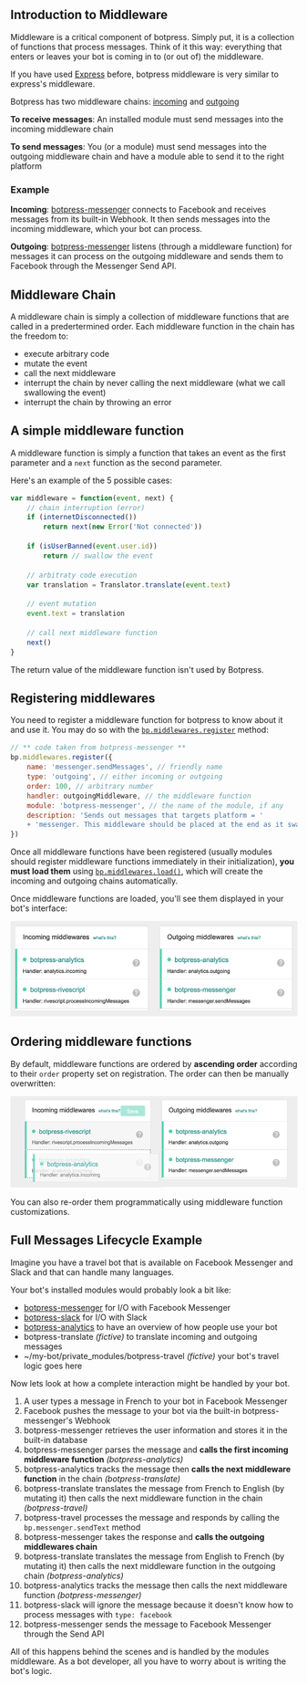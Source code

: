 ## Introduction to Middleware

Middleware is a critical component of botpress. Simply put, it is a collection of functions that process messages. Think of it this way: everything that enters or leaves your bot is coming in to (or out of) the middleware.

If you have used [Express](http://expressjs.com/) before, botpress middleware is very similar to express's middleware.

Botpress has two middleware chains: [incoming](middlewares.md#sendincomingmiddlewareevent---void) and [outgoing](middlewares.md#sendoutgoingmiddlewareevent---void)

**To receive messages**: An installed module must send messages into the incoming middleware chain

**To send messages**: You (or a module) must send messages into the outgoing middleware chain and have a module able to send it to the right platform

### Example

**Incoming**: [botpress-messenger](https://github.com/botpress/botpress-messenger) connects to Facebook and receives messages from its built-in Webhook. It then sends messages into the incoming middleware, which your bot can process.

**Outgoing**: [botpress-messenger](https://github.com/botpress/botpress-messenger) listens (through a middleware function) for messages it can process on the outgoing middleware and sends them to Facebook through the Messenger Send API.

## Middleware Chain

A middleware chain is simply a collection of middleware functions that are called in a predertermined order. Each middleware function in the chain has the freedom to:
- execute arbitrary code
- mutate the event
- call the next middleware
- interrupt the chain by never calling the next middleware (what we call swallowing the event)
- interrupt the chain by throwing an error

## A simple middleware function

A middleware function is simply a function that takes an event as the first parameter and a `next` function as the second parameter.

Here's an example of the 5 possible cases:

```js
var middleware = function(event, next) {
    // chain interruption (error)
    if (internetDisconnected())
        return next(new Error('Not connected'))

    if (isUserBanned(event.user.id))
        return // swallow the event

    // arbitraty code execution
    var translation = Translator.translate(event.text)

    // event mutation
    event.text = translation

    // call next middleware function
    next()
}
```

The return value of the middleware function isn't used by Botpress.

## Registering middlewares

You need to register a middleware function for botpress to know about it and use it. You may do so with the [`bp.middlewares.register`](core-reference.md#registermiddlewaredefinition---void) method:

```js
// ** code taken from botpress-messenger **
bp.middlewares.register({
    name: 'messenger.sendMessages', // friendly name
    type: 'outgoing', // either incoming or outgoing
    order: 100, // arbitrary number
    handler: outgoingMiddleware, // the middleware function
    module: 'botpress-messenger', // the name of the module, if any
    description: 'Sends out messages that targets platform = '
    + 'messenger. This middleware should be placed at the end as it swallows events once sent.'
})
```

Once all middleware functions have been registered (usually modules should register middleware functions immediately in their initialization), **you must load them** using [`bp.middlewares.load()`](core-reference.md#load---void), which will create the incoming and outgoing chains automatically.

Once middleware functions are loaded, you'll see them displayed in your bot's interface:

![](/assets/screenshot-middlewares.png)

## Ordering middleware functions

By default, middleware functions are ordered by **ascending order** according to their `order` property set on registration. The order can then be manually overwritten:

![](/assets/screenshot-middlewares-order.png)

You can also re-order them programmatically using middleware function customizations.

## Full Messages Lifecycle Example

Imagine you have a travel bot that is available on Facebook Messenger and Slack and that can handle many languages.

Your bot's installed modules would probably look a bit like:
- [botpress-messenger](https://github.com/botpress/botpress-messenger) for I/O with Facebook Messenger
- [botpress-slack](https://github.com/botpress/botpress-slack) for I/O with Slack
- [botpress-analytics](https://github.com/botpress/botpress-analytics) to have an overview of how people use your bot
- botpress-translate _(fictive)_ to translate incoming and outgoing messages
- ~/my-bot/private\_modules/botpress-travel _(fictive)_ your bot's travel logic goes here

Now lets look at how a complete interaction might be handled by your bot.

1. A user types a message in French to your bot in Facebook Messenger
2. Facebook pushes the message to your bot via the built-in botpress-messenger's Webhook
3. botpress-messenger retrieves the user information and stores it in the built-in database
4. botpress-messenger parses the message and **calls the first incoming middleware function** _(botpress-analytics)_
5. botpress-analytics tracks the message then **calls the next middleware function** in the chain _(botpress-translate)_
6. botpress-translate translates the message from French to English (by mutating it) then calls the next middleware function in the chain _(botpress-travel)_
7. botpress-travel processes the message and responds by calling the `bp.messenger.sendText` method
8. botpress-messenger takes the response and **calls the outgoing middlewares chain**
9. botpress-translate translates the message from English to French (by mutating it) then calls the next middleware function in the outgoing chain _(botpress-analytics)_
10. botpress-analytics tracks the message then calls the next middleware function _(botpress-messenger)_
11. botpress-slack will ignore the message because it doesn't know how to process messages with `type: facebook`
12. botpress-messenger sends the message to Facebook Messenger through the Send API

All of this happens behind the scenes and is handled by the modules middleware. As a bot developer, all you have to worry about is writing the bot's logic.
